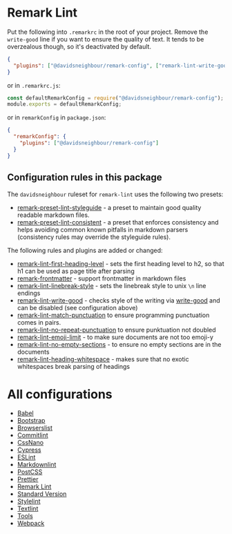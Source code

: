 # Remark Lint

Put the following into `.remarkrc` in the root of your project. Remove the `write-good` line if you want to ensure the quality of text. It tends to be overzealous though, so it's deactivated by default.

```json
{
  "plugins": ["@davidsneighbour/remark-config", ["remark-lint-write-good", false]]
}
```

or in `.remarkrc.js`:

```js
const defaultRemarkConfig = require("@davidsneighbour/remark-config");
module.exports = defaultRemarkConfig;
```

or in `remarkConfig` in `package.json`:

```json
{
  "remarkConfig": {
    "plugins": ["@davidsneighbour/remark-config"]
  }
}
```

## Configuration rules in this package

The `davidsneighbour` ruleset for `remark-lint` uses the following two presets:

- [remark-preset-lint-styleguide](https://www.npmjs.com/package/remark-preset-lint-styleguide) - a preset to maintain good quality readable markdown files.
- [remark-preset-lint-consistent](https://www.npmjs.com/package/remark-preset-lint-consistent) - a preset that enforces consistency and helps avoiding common known pitfalls in markdown parsers (consistency rules may override the styleguide rules).

The following rules and plugins are added or changed:

- [remark-lint-first-heading-level](https://www.npmjs.com/package/remark-lint-first-heading-level) - sets the first heading level to h2, so that h1 can be used as page title after parsing
- [remark-frontmatter](https://github.com/remarkjs/remark-frontmatter) - support frontmatter in markdown files
- [remark-lint-linebreak-style](https://www.npmjs.com/package/remark-lint-linebreak-style) - sets the linebreak style to unix `\n` line endings
- [remark-lint-write-good](https://www.npmjs.com/package/remark-lint-write-good) - checks style of the writing via [write-good](https://github.com/btford/write-good) and can be disabled (see configuration above)
- [remark-lint-match-punctuation](https://github.com/laysent/remark-lint-plugins/tree/HEAD/packages/remark-lint-match-punctuation) to ensure programming punctuation comes in pairs.
- [remark-lint-no-repeat-punctuation](https://github.com/laysent/remark-lint-plugins/tree/HEAD/packages/remark-lint-no-repeat-punctuation) to ensure punktuation not doubled
- [remark-lint-emoji-limit](https://github.com/zerok/remark-lint-emoji-limit) - to make sure documents are not too emoji-y
- [remark-lint-no-empty-sections](https://github.com/vhf/remark-lint-no-empty-sections) - to ensure no empty sections are in the documents
- [remark-lint-heading-whitespace](https://github.com/vhf/remark-lint-heading-whitespace) - makes sure that no exotic whitespaces break parsing of headings


# All configurations

- [Babel](/docs/babel.md)
- [Bootstrap](/docs/bootstrap.md)
- [Browserslist](/docs/browserslist.md)
- [Commitlint](/docs/commitlint.md)
- [CssNano](/docs/cssnano.md)
- [Cypress](/docs/cypress.md)
- [ESLint](/docs/eslint.md)
- [Markdownlint](/docs/markdownlint.md)
- [PostCSS](/docs/postcss.md)
- [Prettier](/docs/prettier.md)
- [Remark Lint](/docs/remark-lint.md)
- [Standard Version](/docs/standard-version.md)
- [Stylelint](/docs/stylelint.md)
- [Textlint](/docs/textlint.md)
- [Tools](/docs/tools.md)
- [Webpack](/docs/webpack.md)
